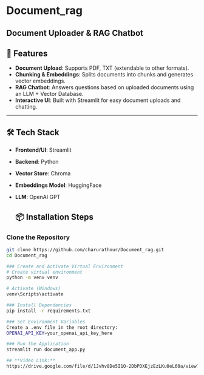 # Document_rag

## Document Uploader & RAG Chatbot

## 🚀 Features
- **Document Upload**: Supports PDF, TXT (extendable to other formats).
- **Chunking & Embeddings**: Splits documents into chunks and generates vector embeddings.
- **RAG Chatbot**: Answers questions based on uploaded documents using an LLM + Vector Database.
- **Interactive UI**: Built with Streamlit for easy document uploads and chatting.

---

## 🛠️ Tech Stack
- **Frontend/UI**: Streamlit
- **Backend**: Python
- **Vector Store**: Chroma
- **Embeddings Model**: HuggingFace
- **LLM**: OpenAI GPT

  ## 📦 Installation Steps

### Clone the Repository
```bash
git clone https://github.com/charurathour/Document_rag.git
cd Document_rag

### Create and Activate Virtual Environment
# Create virtual environment
python -m venv venv

# Activate (Windows)
venv\Scripts\activate

### Install Dependencies
pip install -r requirements.txt

### Set Environment Variables
Create a .env file in the root directory:
OPENAI_API_KEY=your_openai_api_key_here

### Run the Application
streamlit run document_app.py

## **Video Link:**
https://drive.google.com/file/d/1Jvhv8De5I1O-2DbPDXEjzEzLKu0eL60a/view?usp=drive_link
